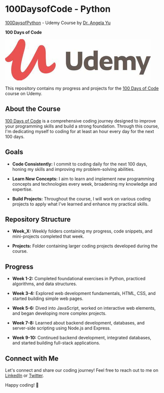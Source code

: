 # 100DaysofCode - Python
[100DaysofPython](https://www.udemy.com/course/100-days-of-code/) - Udemy Course by [Dr. Angela Yu](https://twitter.com/yu_angela)

**100 Days of Code**

![100 Days of Code](./OIP.jpeg)

This repository contains my progress and projects for the [100 Days of Code](https://www.udemy.com/course/100-days-of-code/) course on Udemy.

## About the Course

[100 Days of Code](https://www.udemy.com/course/100-days-of-code/) is a comprehensive coding journey designed to improve your programming skills and build a strong foundation. Through this course, I'm dedicating myself to coding for at least an hour every day for the next 100 days.

## Goals

- **Code Consistently:** I commit to coding daily for the next 100 days, honing my skills and improving my problem-solving abilities.

- **Learn New Concepts:** I aim to learn and implement new programming concepts and technologies every week, broadening my knowledge and expertise.

- **Build Projects:** Throughout the course, I will work on various coding projects to apply what I've learned and enhance my practical skills.

## Repository Structure

- **Week_X:** Weekly folders containing my progress, code snippets, and mini-projects completed that week.

- **Projects:** Folder containing larger coding projects developed during the course.

## Progress

- **Week 1-2:** Completed foundational exercises in Python, practiced algorithms, and data structures.

- **Week 3-4:** Explored web development fundamentals, HTML, CSS, and started building simple web pages.

- **Week 5-6:** Dived into JavaScript, worked on interactive web elements, and began developing more complex projects.

- **Week 7-8:** Learned about backend development, databases, and server-side scripting using Node.js and Express.

- **Week 9-10:** Continued backend development, integrated databases, and started building full-stack applications.

## Connect with Me

Let's connect and share our coding journey! Feel free to reach out to me on [LinkedIn](https://www.linkedin.com/in/aluthra999) or [Twitter](https://twitter.com/pb02ankt).

Happy coding! 🚀
